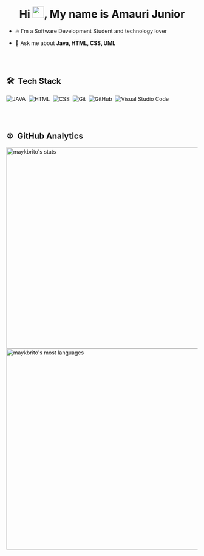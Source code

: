 <h1 align="center">Hi <img src="https://raw.githubusercontent.com/kaueMarques/kaueMarques/master/hi.gif" width="30px">, My name is Amauri Junior</h1>

- 🔥 I'm a Software Development Student and technology lover 

- 💬 Ask me about **Java, HTML, CSS, UML**

<br><br>

## 🛠 &nbsp;Tech Stack
![JAVA](https://img.shields.io/badge/-JAVA-05122A?style=flat&logo=Java)&nbsp;
![HTML](https://img.shields.io/badge/-HTML-05122A?style=flat&logo=HTML5)&nbsp;
![CSS](https://img.shields.io/badge/-CSS-05122A?style=flat&logo=CSS3&logoColor=1572B6)&nbsp;
![Git](https://img.shields.io/badge/-Git-05122A?style=flat&logo=git)&nbsp;
![GitHub](https://img.shields.io/badge/-GitHub-05122A?style=flat&logo=github)&nbsp;
![Visual Studio Code](https://img.shields.io/badge/-Visual%20Studio%20Code-05122A?style=flat&logo=visual-studio-code&logoColor=007ACC)&nbsp;

<br><br>

## ⚙️ &nbsp;GitHub Analytics

<p align="left">
<img width="530em" src="https://github-readme-stats.vercel.app/api?username=AJunior98&show_icons=true&theme=vision-friendly-dark" alt="maykbrito's stats"/>
<img width="530em" src="https://github-readme-stats.vercel.app/api/top-langs/?username=AJunior98&layout=compact&theme=vision-friendly-dark" alt="maykbrito's most languages"/>
</p>

<br><br>
